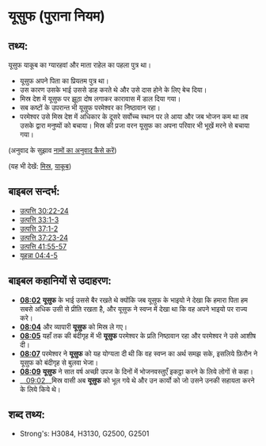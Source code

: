 # यूसुफ (पुराना नियम) #

## तथ्य: ##

यूसुफ याकूब का ग्यारहवां और माता राहेल का पहला पुत्र था।

* यूसुफ अपने पिता का प्रियतम पुत्र था।
* उस कारण उसके भाई उससे डाह करते थे और उसे दास होने के लिए बेच दिया।
* मिस्र देश में यूसुफ पर झूठा दोष लगाकर कारावास में डाल दिया गया।
* सब कष्टों के उपरान्त भी यूसुफ परमेश्वर का निष्ठावान रहा।
* परमेश्वर उसे मिस्र देश में अधिकार के दूसरे सर्वोच्च स्थान पर ले आया और जब भोजन कम था तब उसके द्वारा मनुष्यों को बचाया। मिस्र की प्रजा वरन यूसुफ का अपना परिवार भी भूखें मरने से बचाया गया।

(अनुवाद के सुझाव [नामों का अनुवाद कैसे करें](rc://hi/ta/man/translate/translate-names))

(यह भी देखें: [मिस्र](../names/egypt.md), [याकूब](../names/jacob.md))

## बाइबल सन्दर्भ: ##

* [उत्पत्ति 30:22-24](rc://hi/tn/help/gen/30/22)
* [उत्पत्ति 33:1-3](rc://hi/tn/help/gen/33/01)
* [उत्पत्ति 37:1-2](rc://hi/tn/help/gen/37/01)
* [उत्पत्ति 37:23-24](rc://hi/tn/help/gen/37/23)
* [उत्पत्ति 41:55-57](rc://hi/tn/help/gen/41/55)
* [यूहन्ना 04:4-5](rc://hi/tn/help/jhn/04/04)

## बाइबल कहानियों से उदाहरण: ##

* __[08:02](rc://hi/tn/help/obs/08/02)__ __यूसुफ__ के भाई उससे बैर रखते थे क्योंकि जब यूसुफ के भाइयो ने देखा कि हमारा पिता हम सबसे अधिक उसी से प्रीति रखता है, और यूसुफ ने स्वप्न में देखा था कि वह अपने भाइयो पर राज्य करे।
* __[08:04](rc://hi/tn/help/obs/08/04)__ और व्यापारी __यूसुफ__ को मिस्र ले गए।
* __[08:05](rc://hi/tn/help/obs/08/05)__  यहाँ तक की बंदीगृह में भी __यूसुफ__ परमेश्वर के प्रति निष्ठावान रहा और परमेश्वर ने उसे आशीष दी।
* __[08:07](rc://hi/tn/help/obs/08/07)__ परमेश्वर ने __यूसुफ__ को यह योग्यता दी थी कि वह स्वप्न का अर्थ समझ सके, इसलिये फ़िरौन ने यूसुफ को बंदीगृह से बुलवा भेजा।
* __[08:09](rc://hi/tn/help/obs/08/09)__ __यूसुफ__ ने सात वर्ष अच्छी उपज के दिनों में भोजनवस्तुएँ इकट्ठा करने के लिये लोगों से कहा।
* __[09:02](rc://hi/tn/help/obs/09/02)__मिस्र वासी अब __यूसुफ__ को भूल गये थे और उन कार्यो को जो उसने उनकी सहायता करने के लिये किये थे।

## शब्द तथ्य: ##

* Strong's: H3084, H3130, G2500, G2501
